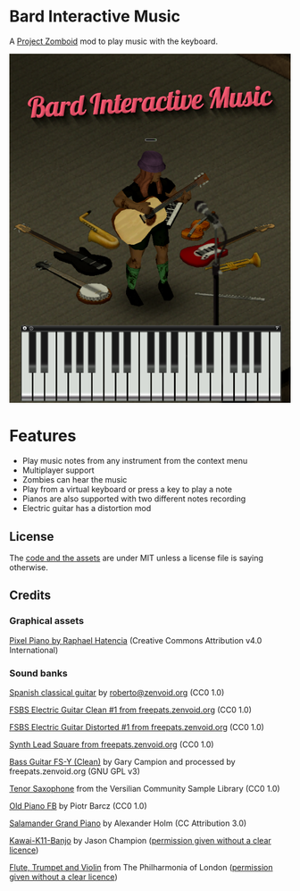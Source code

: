 # Bard Interactive Music

A [Project Zomboid](https://projectzomboid.com) mod to play music with the keyboard.

![Bard Interactive Music preview](poster.png)

# Features

- Play music notes from any instrument from the context menu
- Multiplayer support
- Zombies can hear the music
- Play from a virtual keyboard or press a key to play a note
- Pianos are also supported with two different notes recording
- Electric guitar has a distortion mod

## License

The [code and the assets](https://github.com/Phibonacci/Bard-Interactive-Music) are under MIT unless a license file is saying otherwise.

## Credits

### Graphical assets

[Pixel Piano by Raphael Hatencia](https://ragnapixel.itch.io/pixel-piano) (Creative Commons Attribution v4.0 International)

### Sound banks

[Spanish classical guitar](https://freepats.zenvoid.org/Guitar/acoustic-guitar.html) by roberto@zenvoid.org (CC0 1.0)

[FSBS Electric Guitar Clean #1 from freepats.zenvoid.org](https://freepats.zenvoid.org/ElectricGuitar/clean-electric-guitar.html) (CC0 1.0)

[FSBS Electric Guitar Distorted #1 from freepats.zenvoid.org](https://freepats.zenvoid.org/ElectricGuitar/distorted-electric-guitar.html) (CC0 1.0)

[Synth Lead Square from freepats.zenvoid.org](https://freepats.zenvoid.org/Synthesizer/synth-lead.html) (CC0 1.0)

[Bass Guitar FS-Y (Clean)](https://freepats.zenvoid.org/ElectricGuitar/clean-electric-bass.html) by Gary Campion and processed by freepats.zenvoid.org (GNU GPL v3)

[Tenor Saxophone](https://freepats.zenvoid.org/Reed/saxophone.html) from the Versilian Community Sample Library (CC0 1.0)

[Old Piano FB](https://freepats.zenvoid.org/Piano/honky-tonk-piano.html) by Piotr Barcz (CC0 1.0)

[Salamander Grand Piano](https://freepats.zenvoid.org/Piano/acoustic-grand-piano.html) by Alexander Holm (CC Attribution 3.0)

[Kawai-K11-Banjo](https://freewavesamples.com/instrument/banjo) by Jason Champion ([permission given without a clear licence](media/sound/Kawai-K11-Banjo/README.txt))

[Flute, Trumpet and Violin](https://philharmonia.co.uk/resources/sound-samples/) from The Philharmonia of London ([permission given without a clear licence](media/sound/Philharmonia/README.md))
